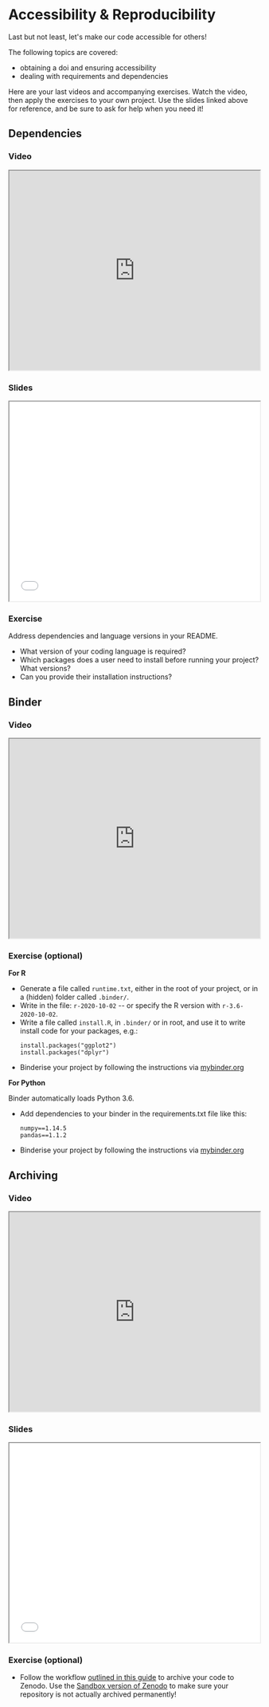 # Accessibility & Reproducibility

Last but not least, let's make our code accessible for others! 

The following topics are covered:
* obtaining a doi and ensuring accessibility
* dealing with requirements and dependencies

Here are your last videos and accompanying exercises. 
Watch the video, then apply the exercises to your own project. 
Use the slides linked above for reference, and be sure to ask for help when you need it!

## Dependencies

### Video
<iframe src="https://player.vimeo.com/video/464028630" width="100%" height="400px">
</iframe>
<!-- ```{r}
vembedr::embed_url("https://vimeo.com/464028630")
``` -->

### Slides
<iframe src="../../slides/slides_reproducibility.html#3" width="100%" height="400px">
</iframe>
<!-- ```{r}
knitr::include_url("../../slides/slides_reproducibility.html#3")
``` -->


### Exercise
Address dependencies and language versions in your README.
- What version of your coding language is required?
- Which packages does a user need to install before running your project?
  What versions?
- Can you provide their installation instructions?


## Binder

### Video
<iframe src="https://player.vimeo.com/video/464010497" width="100%" height="400px">
</iframe>
<!-- ```{r}
vembedr::embed_url("https://vimeo.com/464010497")
``` -->

### Exercise (optional)

**For R**

- Generate a file called `runtime.txt`, either in the root of your project, or in a (hidden) folder called `.binder/`.
- Write in the file: `r-2020-10-02` -- or specify the R version with `r-3.6-2020-10-02`.
- Write a file called `install.R`, in `.binder/` or in root, and use it to write install code for your packages, e.g.:
  ```
  install.packages("ggplot2")
  install.packages("dplyr")
  ```
- Binderise your project by following the instructions via [mybinder.org](https://mybinder.org/)

**For Python**

Binder automatically loads Python 3.6.

- Add dependencies to your binder in the requirements.txt file like this:
  ```
  numpy==1.14.5
  pandas==1.1.2
  ```
- Binderise your project by following the instructions via [mybinder.org](https://mybinder.org/)


## Archiving

### Video
<iframe src="https://player.vimeo.com/video/463947879" width="100%" height="400px">
</iframe>
<!-- ```{r}
vembedr::embed_url("https://vimeo.com/463947879")
``` -->

### Slides
<iframe src="../../slides/slides_reproducibility.html#7" width="100%" height="400px">
</iframe>
<!-- ```{r}
knitr::include_url("../../slides/slides_reproducibility.html#7")
``` -->

### Exercise (optional)

- Follow the workflow [outlined in this guide](https://guides.github.com/activities/citable-code/) to archive your code to Zenodo.
  Use the [Sandbox version of Zenodo](http://sandbox.zenodo.org/) to make sure your repository is not actually archived permanently!